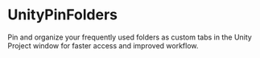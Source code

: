 # UnityPinFolders
Pin and organize your frequently used folders as custom tabs in the Unity Project window for faster access and improved workflow.
